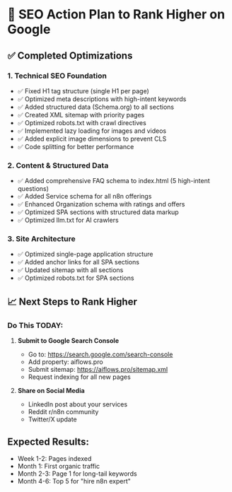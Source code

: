 # 🚀 SEO Action Plan to Rank Higher on Google

## ✅ Completed Optimizations

### 1. **Technical SEO Foundation**
- ✅ Fixed H1 tag structure (single H1 per page)
- ✅ Optimized meta descriptions with high-intent keywords
- ✅ Added structured data (Schema.org) to all sections
- ✅ Created XML sitemap with priority pages
- ✅ Optimized robots.txt with crawl directives
- ✅ Implemented lazy loading for images and videos
- ✅ Added explicit image dimensions to prevent CLS
- ✅ Code splitting for better performance

### 2. **Content & Structured Data**
- ✅ Added comprehensive FAQ schema to index.html (5 high-intent questions)
- ✅ Added Service schema for all n8n offerings
- ✅ Enhanced Organization schema with ratings and offers
- ✅ Optimized SPA sections with structured data markup
- ✅ Optimized llm.txt for AI crawlers

### 3. **Site Architecture**
- ✅ Optimized single-page application structure
- ✅ Added anchor links for all SPA sections
- ✅ Updated sitemap with all sections
- ✅ Optimized robots.txt for SPA sections

## 📈 Next Steps to Rank Higher

### Do This TODAY:
1. **Submit to Google Search Console**
   - Go to: https://search.google.com/search-console
   - Add property: aiflows.pro
   - Submit sitemap: https://aiflows.pro/sitemap.xml
   - Request indexing for all new pages

2. **Share on Social Media**
   - LinkedIn post about your services
   - Reddit r/n8n community
   - Twitter/X update

## Expected Results:
- Week 1-2: Pages indexed
- Month 1: First organic traffic
- Month 2-3: Page 1 for long-tail keywords
- Month 4-6: Top 5 for "hire n8n expert"